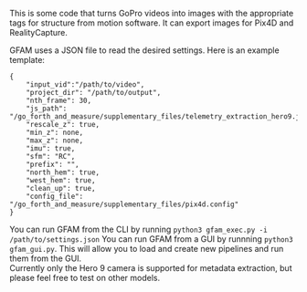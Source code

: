 This is some code that turns GoPro videos into images with the appropriate tags for structure from motion software. It can export images for Pix4D and RealityCapture.

GFAM uses a JSON file to read the desired settings. Here is an example template: 
```
{
    "input_vid":"/path/to/video",
    "project_dir": "/path/to/output",
    "nth_frame": 30,
    "js_path": "/go_forth_and_measure/supplementary_files/telemetry_extraction_hero9.js",
    "rescale_z": true,
    "min_z": none,
    "max_z": none,
    "imu": true,
    "sfm": "RC",
    "prefix": "",
    "north_hem": true,
    "west_hem": true,
    "clean_up": true,
    "config_file": "/go_forth_and_measure/supplementary_files/pix4d.config"
}
```
You can run GFAM from the CLI by running `python3 gfam_exec.py -i /path/to/settings.json`
You can run GFAM from a GUI by runnning `python3 gfam_gui.py`. This will allow you to load and create new pipelines and run them from the GUI.
\
Currently only the Hero 9 camera is supported for metadata extraction, but please feel free to test on other models.
